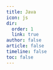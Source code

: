 ```yaml
---
title: Java
icon: js
dir:
  order: 1
  link: true
author: false
article: false
timeline: false
toc: false
---
```


<Catalog />

